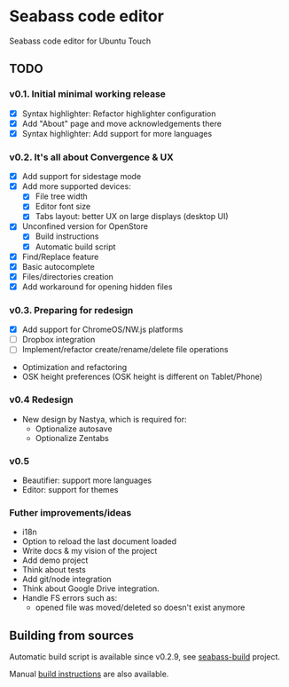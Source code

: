 # Seabass code editor
Seabass code editor for Ubuntu Touch

## TODO
### v0.1. Initial minimal working release
- [x] Syntax highlighter: Refactor highlighter configuration
- [x] Add "About" page and move acknowledgements there
- [x] Syntax highlighter: Add support for more languages
 
### v0.2. It's all about Convergence & UX
- [x] Add support for sidestage mode
- [x] Add more supported devices:  
   - [x] File tree width
   - [x] Editor font size
   - [x] Tabs layout: better UX on large displays (desktop UI)
- [x] Unconfined version for OpenStore  
   - [x] Build instructions
   - [x] Automatic build script
- [x] Find/Replace feature
- [x] Basic autocomplete
- [x] Files/directories creation
- [x] Add workaround for opening hidden files

### v0.3. Preparing for redesign
- [x] Add support for ChromeOS/NW.js platforms
- [ ] Dropbox integration
- [ ] Implement/refactor create/rename/delete file operations
* Optimization and refactoring
* OSK height preferences (OSK height is different on Tablet/Phone)

### v0.4 Redesign
* New design by Nastya, which is required for:
   * Optionalize autosave
   * Optionalize Zentabs 

### v0.5
* Beautifier: support more languages
* Editor: support for themes

### Futher improvements/ideas
* i18n
* Option to reload the last document loaded
* Write docs & my vision of the project
* Add demo project
* Think about tests
* Add git/node integration
* Think about Google Drive integration.
* Handle FS errors such as:  
   * opened file was moved/deleted so doesn't exist anymore

## Building from sources

Automatic build script is available since v0.2.9, see [seabass-build](https://github.com/milikhin/seabass-build) project.

Manual [build instructions](building.md) are also available.
